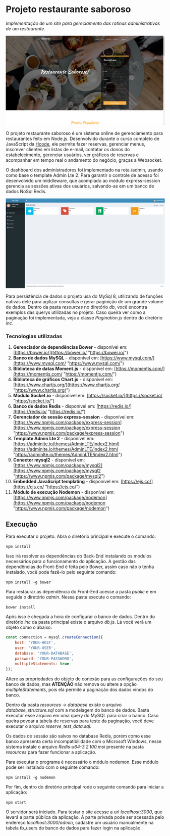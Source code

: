 # Projeto restaurante saboroso

*Implementação de um site para gereciamento das rotinas administrativas de um restaurante.*

![Página Inicial restaurante saboroso](https://raw.githubusercontent.com/Fefefx/Restaurante_saboroso/master/resources/site.png "Página Inicial restaurante saboroso")

O projeto restaurante saboroso é um sistema online de gerenciamento para restaurantes feito em Node.js. Desenvolvido durante o curso completo de JavaScript da [Hcode](https://hcode.com.br/ "Hcode"), ele permite fazer reservas, gerenciar menus, inscrever clientes em listas de e-mail, contatar os donos do estabelecimento, gerenciar usuários, ver gráficos de reservas e acompanhar em tempo real o andamento do negócio, graças a Websocket.

O dashboard dos administradores foi implementado na rota /admin, usando como base o template Admin Lte 2. Para garantir o controle de acesso foi desenvolvido um middleware, que acomplado ao módulo express-session gerencia as sessões ativas dos usuários, salvando-as em um banco de dados NoSql Redis.

![Painel de Controle](https://raw.githubusercontent.com/Fefefx/Restaurante_saboroso/master/resources/image-admin.png "Painel de Controle")

Para persistência de dados o projeto usa do MySql 8, utilizando de funções nativas dele para agilizar consultas e gerar paginição de um grande volume de dados. Dentro da pasta *resources* no diretório *db*, você encontra exemplos das querys utilizadas no projeto. Caso queira ver como a paginação foi implementada, veja a classe *Pagination.js* dentro do diretório *inc*.

### Tecnologias utilizadas

1. **Gerenciador de dependências Bower** - disponível em: [https://bower.io/](https://bower.io/ "https://bower.io/")
2. **Banco de dados MySQL** - disponível em: [https://www.mysql.com/](https://www.mysql.com/ "https://www.mysql.com/")
3. **Biblioteca de datas Moment.js** - disponível em: [https://momentjs.com/](https://momentjs.com/ "https://momentjs.com/")
4. **Biblioteca de gráficos Chart.js** - disponível em: [https://www.chartjs.org/](https://www.chartjs.org/ "https://www.chartjs.org/")
5. **Módulo Socket.io** - disponível em: [https://socket.io/](https://socket.io/ "https://socket.io/")
6. **Banco de dados Redis** - disponível em: [https://redis.io/](https://redis.io/ "https://redis.io/")
7. **Gerenciador de sessão express-session** - disponível em: [https://www.npmjs.com/package/express-session](https://www.npmjs.com/package/express-session "https://www.npmjs.com/package/express-session")
8. **Template Admin Lte 2** - disponível em: [https://adminlte.io/themes/AdminLTE/index2.html](https://adminlte.io/themes/AdminLTE/index2.html "https://adminlte.io/themes/AdminLTE/index2.html")
9. **Conector mysql2** - disponível em: [https://www.npmjs.com/package/mysql2](https://www.npmjs.com/package/mysql2 "https://www.npmjs.com/package/mysql2")
10. **Embedded JavaScript templating** - disponível em: [https://ejs.co/](https://ejs.co/ "https://ejs.co/")
11. **Módulo de execução Nodemon** - disponível em: [https://www.npmjs.com/package/nodemon](https://www.npmjs.com/package/nodemon "https://www.npmjs.com/package/nodemon")

## Execução

Para executar o projeto. Abra o diretório principal e execute o comando:

`npm install`

Isso irá resolver as dependências do Back-End instalando os módulos necessários para o funcionamento do aplicação. A gestão das dependências do Front-End é feita pelo Bower, assim caso não o tenha instalado, você pode fazê-lo pelo seguinte comando:

`npm install -g bower`

Para restaurar as dependência do Front-End acesse a pasta *public* e em seguida o diretório *admin*. Nessa pasta execute o comando:

`bower install`

Após isso é chegada a hora de configurar o banco de dados. Dentro do diretório *inc* da pasta principal existe o arquivo *db.js*. Lá você verá um objeto como o abaixo:

```javascript
const connection = mysql.createConnection({
    host: 'YOUR-HOST',
    user: 'YOUR-USER',
    database: 'YOUR-DATABASE',
    password: 'YOUR-PASSWORD',
    multipleStatements: true
});
```
Altere as propriedades do objeto de conexão para as configurações do seu banco de dados, mas **ATENÇÃO** não remova ou altere a opção *multipleStatements*, pois ela permite a paginação dos dados vindos do banco.

Dentro da pasta *resources -> database*  existe o arquivo *database_structure.sql* com a modelagem do banco de dados. Basta executar esse arquivo em uma query do MySQL para criar o banco. Caso queira povoar a tabela de reservas para teste da paginação, você deve executar o arquivo *reserve_test_data.sql*.  

Os dados de sessão são salvos no database Redis, porém como esse banco apresenta certa incompatibilidade com o Microsoft Windows, nesse sistema instale o arquivo *Redis-x64-3.2.100.msi* presente na pasta *resources* para fazer funcionar a aplicação.

Para executar o programa é necessário o módulo nodemon. Esse módulo pode ser instalado com o seguinte comando:

`npm install -g nodemon`

Por fim, dentro do diretório principal rode o seguinte comando para iniciar a aplicação:

`npm start`

O servidor será iniciado. Para testar o site acesse a url *localhost:3000*, que levará a parte pública da aplicação. A parte privada pode ser acessada pelo endereço *localhost:3000/admin*, cadastre um usuário manualmente na tabela tb_users do banco de dados para fazer login na aplicação.
